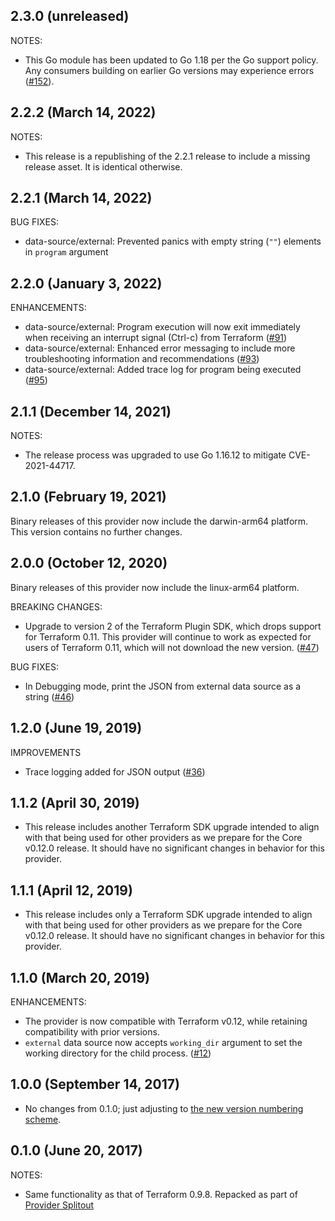 ## 2.3.0 (unreleased)

NOTES:

* This Go module has been updated to Go 1.18 per the Go support policy. Any consumers building on earlier Go versions may experience errors ([#152](https://github.com/hashicorp/terraform-provider-external/issues/152)).

## 2.2.2 (March 14, 2022)

NOTES:

* This release is a republishing of the 2.2.1 release to include a missing release asset. It is identical otherwise.

## 2.2.1 (March 14, 2022)

BUG FIXES:

* data-source/external: Prevented panics with empty string (`""`) elements in `program` argument

## 2.2.0 (January 3, 2022)

ENHANCEMENTS:

* data-source/external: Program execution will now exit immediately when receiving an interrupt signal (Ctrl-c) from Terraform ([#91](https://github.com/terraform-providers/terraform-provider-external/issues/91))
* data-source/external: Enhanced error messaging to include more troubleshooting information and recommendations ([#93](https://github.com/terraform-providers/terraform-provider-external/issues/93))
* data-source/external: Added trace log for program being executed ([#95](https://github.com/terraform-providers/terraform-provider-external/issues/95))

## 2.1.1 (December 14, 2021)

NOTES:

* The release process was upgraded to use Go 1.16.12 to mitigate CVE-2021-44717.

## 2.1.0 (February 19, 2021)

Binary releases of this provider now include the darwin-arm64 platform. This version contains no further changes.

## 2.0.0 (October 12, 2020)

Binary releases of this provider now include the linux-arm64 platform.

BREAKING CHANGES:

* Upgrade to version 2 of the Terraform Plugin SDK, which drops support for Terraform 0.11. This provider will continue to work as expected for users of Terraform 0.11, which will not download the new version. ([#47](https://github.com/terraform-providers/terraform-provider-external/issues/47))

BUG FIXES:

* In Debugging mode, print the JSON from external data source as a string ([#46](https://github.com/terraform-providers/terraform-provider-external/issues/46))

## 1.2.0 (June 19, 2019)

IMPROVEMENTS

* Trace logging added for JSON output ([#36](https://github.com/terraform-providers/terraform-provider-external/issues/36))

## 1.1.2 (April 30, 2019)

* This release includes another Terraform SDK upgrade intended to align with that being used for other providers as we prepare for the Core v0.12.0 release. It should have no significant changes in behavior for this provider.

## 1.1.1 (April 12, 2019)

* This release includes only a Terraform SDK upgrade intended to align with that being used for other providers as we prepare for the Core v0.12.0 release. It should have no significant changes in behavior for this provider.

## 1.1.0 (March 20, 2019)

ENHANCEMENTS:

* The provider is now compatible with Terraform v0.12, while retaining compatibility with prior versions.
* `external` data source now accepts `working_dir` argument to set the working directory for the child process. ([#12](https://github.com/terraform-providers/terraform-provider-external/issues/12))

## 1.0.0 (September 14, 2017)

* No changes from 0.1.0; just adjusting to [the new version numbering scheme](https://www.hashicorp.com/blog/hashicorp-terraform-provider-versioning/).

## 0.1.0 (June 20, 2017)

NOTES:

* Same functionality as that of Terraform 0.9.8. Repacked as part of [Provider Splitout](https://www.hashicorp.com/blog/upcoming-provider-changes-in-terraform-0-10/)
